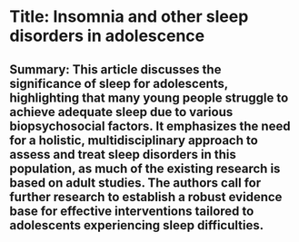 # Title: Insomnia and other sleep disorders in adolescence

## Summary: This article discusses the significance of sleep for adolescents, highlighting that many young people struggle to achieve adequate sleep due to various biopsychosocial factors. It emphasizes the need for a holistic, multidisciplinary approach to assess and treat sleep disorders in this population, as much of the existing research is based on adult studies. The authors call for further research to establish a robust evidence base for effective interventions tailored to adolescents experiencing sleep difficulties.